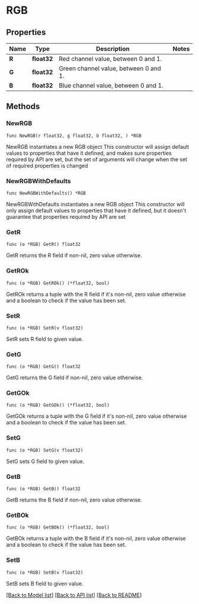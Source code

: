 # RGB

## Properties

Name | Type | Description | Notes
------------ | ------------- | ------------- | -------------
**R** | **float32** | Red channel value, between 0 and 1. | 
**G** | **float32** | Green channel value, between 0 and 1. | 
**B** | **float32** | Blue channel value, between 0 and 1. | 

## Methods

### NewRGB

`func NewRGB(r float32, g float32, b float32, ) *RGB`

NewRGB instantiates a new RGB object
This constructor will assign default values to properties that have it defined,
and makes sure properties required by API are set, but the set of arguments
will change when the set of required properties is changed

### NewRGBWithDefaults

`func NewRGBWithDefaults() *RGB`

NewRGBWithDefaults instantiates a new RGB object
This constructor will only assign default values to properties that have it defined,
but it doesn't guarantee that properties required by API are set

### GetR

`func (o *RGB) GetR() float32`

GetR returns the R field if non-nil, zero value otherwise.

### GetROk

`func (o *RGB) GetROk() (*float32, bool)`

GetROk returns a tuple with the R field if it's non-nil, zero value otherwise
and a boolean to check if the value has been set.

### SetR

`func (o *RGB) SetR(v float32)`

SetR sets R field to given value.


### GetG

`func (o *RGB) GetG() float32`

GetG returns the G field if non-nil, zero value otherwise.

### GetGOk

`func (o *RGB) GetGOk() (*float32, bool)`

GetGOk returns a tuple with the G field if it's non-nil, zero value otherwise
and a boolean to check if the value has been set.

### SetG

`func (o *RGB) SetG(v float32)`

SetG sets G field to given value.


### GetB

`func (o *RGB) GetB() float32`

GetB returns the B field if non-nil, zero value otherwise.

### GetBOk

`func (o *RGB) GetBOk() (*float32, bool)`

GetBOk returns a tuple with the B field if it's non-nil, zero value otherwise
and a boolean to check if the value has been set.

### SetB

`func (o *RGB) SetB(v float32)`

SetB sets B field to given value.



[[Back to Model list]](../README.md#documentation-for-models) [[Back to API list]](../README.md#documentation-for-api-endpoints) [[Back to README]](../README.md)


